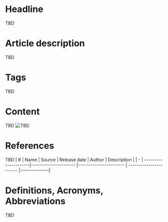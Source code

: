 # Headline
TBD

# Article description
TBD 

# Tags
TBD

# Content
TBD
<img src="./Images/TBD.jpg" alt="TBD" />

# References
TBD
| # | Name                 | Source                | Release date           |  Author                 | Description   |
| - | ---------------------|---------------------- |----------------------- | ----------------------- |:-------------:|


# Definitions, Acronyms, Abbreviations
TBD